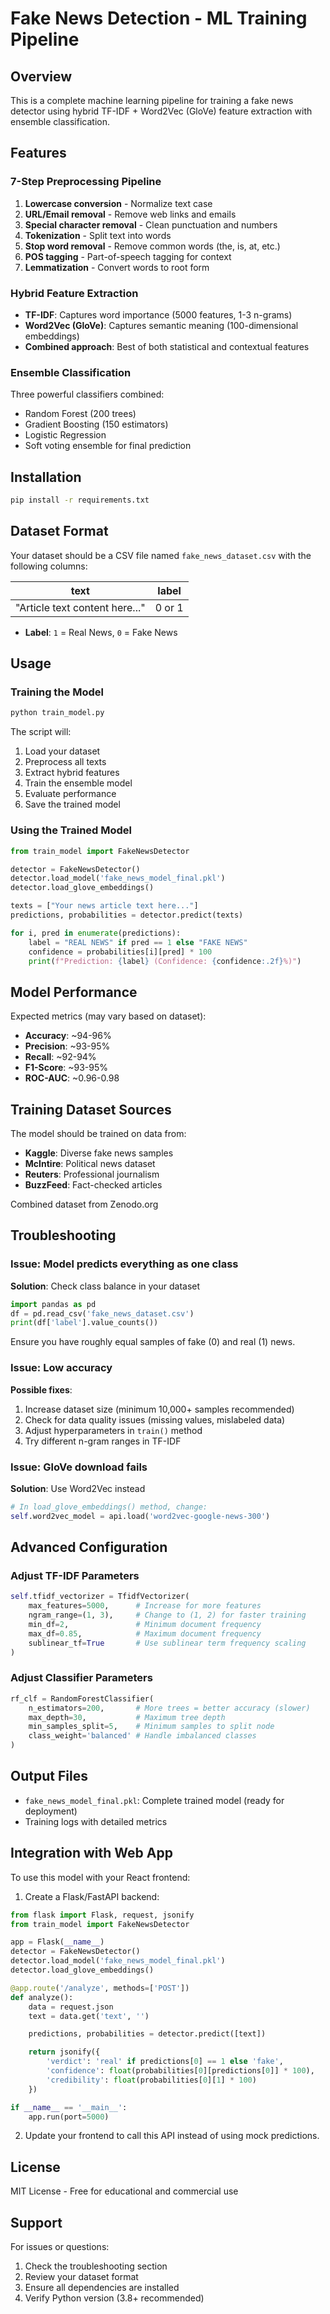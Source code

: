 # Fake News Detection - ML Training Pipeline

## Overview

This is a complete machine learning pipeline for training a fake news detector using hybrid TF-IDF + Word2Vec (GloVe) feature extraction with ensemble classification.

## Features

### 7-Step Preprocessing Pipeline
1. **Lowercase conversion** - Normalize text case
2. **URL/Email removal** - Remove web links and emails
3. **Special character removal** - Clean punctuation and numbers
4. **Tokenization** - Split text into words
5. **Stop word removal** - Remove common words (the, is, at, etc.)
6. **POS tagging** - Part-of-speech tagging for context
7. **Lemmatization** - Convert words to root form

### Hybrid Feature Extraction
- **TF-IDF**: Captures word importance (5000 features, 1-3 n-grams)
- **Word2Vec (GloVe)**: Captures semantic meaning (100-dimensional embeddings)
- **Combined approach**: Best of both statistical and contextual features

### Ensemble Classification
Three powerful classifiers combined:
- Random Forest (200 trees)
- Gradient Boosting (150 estimators)
- Logistic Regression
- Soft voting ensemble for final prediction

## Installation

```bash
pip install -r requirements.txt
```

## Dataset Format

Your dataset should be a CSV file named `fake_news_dataset.csv` with the following columns:

| text | label |
|------|-------|
| "Article text content here..." | 0 or 1 |

- **Label**: `1` = Real News, `0` = Fake News

## Usage

### Training the Model

```bash
python train_model.py
```

The script will:
1. Load your dataset
2. Preprocess all texts
3. Extract hybrid features
4. Train the ensemble model
5. Evaluate performance
6. Save the trained model

### Using the Trained Model

```python
from train_model import FakeNewsDetector

detector = FakeNewsDetector()
detector.load_model('fake_news_model_final.pkl')
detector.load_glove_embeddings()

texts = ["Your news article text here..."]
predictions, probabilities = detector.predict(texts)

for i, pred in enumerate(predictions):
    label = "REAL NEWS" if pred == 1 else "FAKE NEWS"
    confidence = probabilities[i][pred] * 100
    print(f"Prediction: {label} (Confidence: {confidence:.2f}%)")
```

## Model Performance

Expected metrics (may vary based on dataset):
- **Accuracy**: ~94-96%
- **Precision**: ~93-95%
- **Recall**: ~92-94%
- **F1-Score**: ~93-95%
- **ROC-AUC**: ~0.96-0.98

## Training Dataset Sources

The model should be trained on data from:
- **Kaggle**: Diverse fake news samples
- **McIntire**: Political news dataset
- **Reuters**: Professional journalism
- **BuzzFeed**: Fact-checked articles

Combined dataset from Zenodo.org

## Troubleshooting

### Issue: Model predicts everything as one class

**Solution**: Check class balance in your dataset
```python
import pandas as pd
df = pd.read_csv('fake_news_dataset.csv')
print(df['label'].value_counts())
```

Ensure you have roughly equal samples of fake (0) and real (1) news.

### Issue: Low accuracy

**Possible fixes**:
1. Increase dataset size (minimum 10,000+ samples recommended)
2. Check for data quality issues (missing values, mislabeled data)
3. Adjust hyperparameters in `train()` method
4. Try different n-gram ranges in TF-IDF

### Issue: GloVe download fails

**Solution**: Use Word2Vec instead
```python
# In load_glove_embeddings() method, change:
self.word2vec_model = api.load('word2vec-google-news-300')
```

## Advanced Configuration

### Adjust TF-IDF Parameters

```python
self.tfidf_vectorizer = TfidfVectorizer(
    max_features=5000,      # Increase for more features
    ngram_range=(1, 3),     # Change to (1, 2) for faster training
    min_df=2,               # Minimum document frequency
    max_df=0.85,            # Maximum document frequency
    sublinear_tf=True       # Use sublinear term frequency scaling
)
```

### Adjust Classifier Parameters

```python
rf_clf = RandomForestClassifier(
    n_estimators=200,       # More trees = better accuracy (slower)
    max_depth=30,           # Maximum tree depth
    min_samples_split=5,    # Minimum samples to split node
    class_weight='balanced' # Handle imbalanced classes
)
```

## Output Files

- `fake_news_model_final.pkl`: Complete trained model (ready for deployment)
- Training logs with detailed metrics

## Integration with Web App

To use this model with your React frontend:

1. Create a Flask/FastAPI backend:

```python
from flask import Flask, request, jsonify
from train_model import FakeNewsDetector

app = Flask(__name__)
detector = FakeNewsDetector()
detector.load_model('fake_news_model_final.pkl')
detector.load_glove_embeddings()

@app.route('/analyze', methods=['POST'])
def analyze():
    data = request.json
    text = data.get('text', '')

    predictions, probabilities = detector.predict([text])

    return jsonify({
        'verdict': 'real' if predictions[0] == 1 else 'fake',
        'confidence': float(probabilities[0][predictions[0]] * 100),
        'credibility': float(probabilities[0][1] * 100)
    })

if __name__ == '__main__':
    app.run(port=5000)
```

2. Update your frontend to call this API instead of using mock predictions.

## License

MIT License - Free for educational and commercial use

## Support

For issues or questions:
1. Check the troubleshooting section
2. Review your dataset format
3. Ensure all dependencies are installed
4. Verify Python version (3.8+ recommended)
